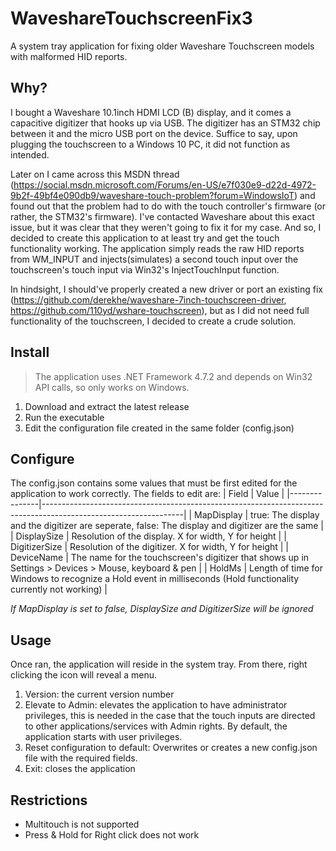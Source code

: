 # WaveshareTouchscreenFix3

A system tray application for fixing older Waveshare Touchscreen models with malformed HID reports.

## Why?
I bought a Waveshare 10.1inch HDMI LCD (B) display, and it comes a capacitive digitizer that hooks up via USB. The digitizer has an STM32 chip between it and the micro USB port on the device. Suffice to say, upon plugging the touchscreen to a Windows 10 PC, it did not function as intended.
  
Later on I came across this MSDN thread (https://social.msdn.microsoft.com/Forums/en-US/e7f030e9-d22d-4972-9b2f-49bf4e090db9/waveshare-touch-problem?forum=WindowsIoT) and found out that the problem had to do with the touch controller's firmware (or rather, the STM32's firmware). I've contacted Waveshare about this exact issue, but it was clear that they weren't going to fix it for my case. And so, I decided to create this application to at least try and get the touch functionality working. The application simply reads the raw HID reports from WM_INPUT and injects(simulates) a second touch input over the touchscreen's touch input via Win32's InjectTouchInput function. 
 
In hindsight, I should've properly created a new driver or port an existing fix (https://github.com/derekhe/waveshare-7inch-touchscreen-driver, https://github.com/110yd/wshare-touchscreen), but as I did not need full functionality of the touchscreen, I decided to create a crude solution.

## Install
> The application uses .NET Framework 4.7.2 and depends on Win32 API calls, so only works on Windows.
1. Download and extract the latest release
2. Run the executable
3. Edit the configuration file created in the same folder (config.json)

## Configure
The config.json contains some values that must be first edited for the application to work correctly. The fields to edit are:
| Field         | Value                                                                                                           |
|---------------|-----------------------------------------------------------------------------------------------------------------|
| MapDisplay    | true: The display and the digitizer are seperate, false: The display and digitizer are the same                 |
| DisplaySize   | Resolution of the display. X for width, Y for height                                                            |
| DigitizerSize | Resolution of the digitizer. X for width, Y for height                                                          |
| DeviceName    | The name for the touchscreen's digitizer that shows up in  Settings > Devices > Mouse, keyboard & pen           |
| HoldMs        | Length of time for Windows to recognize a Hold event in milliseconds (Hold functionality currently not working) |

*If MapDisplay is set to false, DisplaySize and DigitizerSize will be ignored*

## Usage
Once ran, the application will reside in the system tray. From there, right clicking the icon will reveal a menu. 
1. Version: the current version number
2. Elevate to Admin: elevates the application to have administrator privileges, this is needed in the case that the touch inputs are directed to other applications/services with Admin rights. By default, the application starts with user privileges.
3. Reset configuration to default: Overwrites or creates a new config.json file with the required fields.
4. Exit: closes the application

## Restrictions
- Multitouch is not supported
- Press & Hold for Right click does not work

